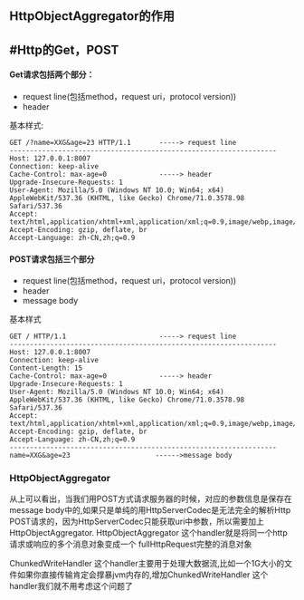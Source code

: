 ## HttpObjectAggregator的作用 
## #Http的Get，POST
#### Get请求包括两个部分：

- request line(包括method，request uri，protocol version))
- header

基本样式:
```
GET /?name=XXG&age=23 HTTP/1.1       -----> request line
------------------------------------------------------------------
Host: 127.0.0.1:8007
Connection: keep-alive              
Cache-Control: max-age=0             -----> header
Upgrade-Insecure-Requests: 1
User-Agent: Mozilla/5.0 (Windows NT 10.0; Win64; x64) AppleWebKit/537.36 (KHTML, like Gecko) Chrome/71.0.3578.98 Safari/537.36
Accept: text/html,application/xhtml+xml,application/xml;q=0.9,image/webp,image/apng,*/*;q=0.8
Accept-Encoding: gzip, deflate, br
Accept-Language: zh-CN,zh;q=0.9
```

#### POST请求包括三个部分

- request line(包括method，request uri，protocol version))
- header
- message body

基本样式
```
GET / HTTP/1.1                       -----> request line
------------------------------------------------------------------
Host: 127.0.0.1:8007
Connection: keep-alive  
Content-Length: 15            
Cache-Control: max-age=0             -----> header
Upgrade-Insecure-Requests: 1
User-Agent: Mozilla/5.0 (Windows NT 10.0; Win64; x64) AppleWebKit/537.36 (KHTML, like Gecko) Chrome/71.0.3578.98 Safari/537.36
Accept: text/html,application/xhtml+xml,application/xml;q=0.9,image/webp,image/apng,*/*;q=0.8
Accept-Encoding: gzip, deflate, br
Accept-Language: zh-CN,zh;q=0.9
------------------------------------------------------------------
name=XXG&age=23                     ------>message body
```

### HttpObjectAggregator
从上可以看出，当我们用POST方式请求服务器的时候，对应的参数信息是保存在message body中的,如果只是单纯的用HttpServerCodec是无法完全的解析Http POST请求的，因为HttpServerCodec只能获取uri中参数，所以需要加上HttpObjectAggregator.
HttpObjectAggregator 这个handler就是将同一个http请求或响应的多个消息对象变成一个 fullHttpRequest完整的消息对象

ChunkedWriteHandler 这个handler主要用于处理大数据流,比如一个1G大小的文件如果你直接传输肯定会撑暴jvm内存的,增加ChunkedWriteHandler 这个handler我们就不用考虑这个问题了
